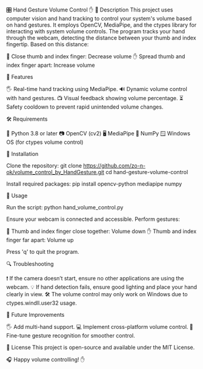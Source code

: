 🎛️ Hand Gesture Volume Control ✋
📌 Description
This project uses computer vision and hand tracking to control your system's volume based on hand gestures. It employs OpenCV, MediaPipe, and the ctypes library for interacting with system volume controls.
The program tracks your hand through the webcam, detecting the distance between your thumb and index fingertip. Based on this distance:

🤏 Close thumb and index finger: Decrease volume
✋ Spread thumb and index finger apart: Increase volume

🌟 Features

🖐️ Real-time hand tracking using MediaPipe.
🔊 Dynamic volume control with hand gestures.
📺 Visual feedback showing volume percentage.
⏳ Safety cooldown to prevent rapid unintended volume changes.

🛠️ Requirements

🐍 Python 3.8 or later
📷 OpenCV (cv2)
🖥️ MediaPipe
🔧 NumPy
🪟 Windows OS (for ctypes volume control)

🔧 Installation


Clone the repository:
git clone https://github.com/zo-n-ok/volume_control_by_HandGesture.git
cd hand-gesture-volume-control



Install required packages:
pip install opencv-python mediapipe numpy



🚀 Usage

Run the script:
python hand_volume_control.py


Ensure your webcam is connected and accessible.
Perform gestures:

🤏 Thumb and index finger close together: Volume down
✋ Thumb and index finger far apart: Volume up


Press 'q' to quit the program.

🔍 Troubleshooting

❗ If the camera doesn’t start, ensure no other applications are using the webcam.
💡 If hand detection fails, ensure good lighting and place your hand clearly in view.
🛠️ The volume control may only work on Windows due to ctypes.windll.user32 usage.

🔮 Future Improvements

🖐️ Add multi-hand support.
💻 Implement cross-platform volume control.
🎯 Fine-tune gesture recognition for smoother control.

📝 License
This project is open-source and available under the MIT License.

🎧 Happy volume controlling! ✋
